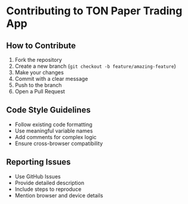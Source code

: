 # Contributing to TON Paper Trading App

## How to Contribute

1. Fork the repository
2. Create a new branch (`git checkout -b feature/amazing-feature`)
3. Make your changes
4. Commit with a clear message
5. Push to the branch
6. Open a Pull Request

## Code Style Guidelines
- Follow existing code formatting
- Use meaningful variable names
- Add comments for complex logic
- Ensure cross-browser compatibility

## Reporting Issues
- Use GitHub Issues
- Provide detailed description
- Include steps to reproduce
- Mention browser and device details 